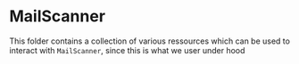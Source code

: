 # MailScanner

This folder contains a collection of various ressources which can be used to interact with `MailScanner`, since this is what we user under hood